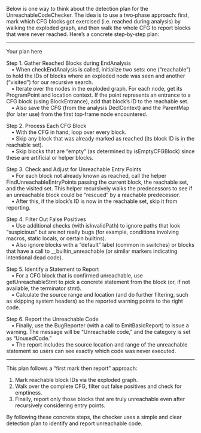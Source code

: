 Below is one way to think about the detection plan for the UnreachableCodeChecker. The idea is to use a two‐phase approach: first, mark which CFG blocks got exercised (i.e. reached during analysis) by walking the exploded graph, and then walk the whole CFG to report blocks that were never reached. Here’s a concrete step‐by-step plan:

-------------------------------------------------
Your plan here

Step 1. Gather Reached Blocks during EndAnalysis  
 • When checkEndAnalysis is called, initialize two sets: one (“reachable”) to hold the IDs of blocks where an exploded node was seen and another (“visited”) for our recursive search.  
 • Iterate over the nodes in the exploded graph. For each node, get its ProgramPoint and location context. If the point represents an entrance to a CFG block (using BlockEntrance), add that block’s ID to the reachable set.  
 • Also save the CFG (from the analysis DeclContext) and the ParentMap (for later use) from the first top‐frame node encountered.

Step 2. Process Each CFG Block  
 • With the CFG in hand, loop over every block.  
 • Skip any block that was already marked as reached (its block ID is in the reachable set).  
 • Skip blocks that are “empty” (as determined by isEmptyCFGBlock) since these are artificial or helper blocks.

Step 3. Check and Adjust for Unreachable Entry Points  
 • For each block not already known as reached, call the helper FindUnreachableEntryPoints passing the current block, the reachable set, and the visited set. This helper recursively walks the predecessors to see if an unreachable block could be “rescued” by a reachable predecessor.  
 • After this, if the block’s ID is now in the reachable set, skip it from reporting.

Step 4. Filter Out False Positives  
 • Use additional checks (with isInvalidPath) to ignore paths that look “suspicious” but are not really bugs (for example, conditions involving macros, static locals, or certain builtins).  
 • Also ignore blocks with a “default” label (common in switches) or blocks that have a call to __builtin_unreachable (or similar markers indicating intentional dead code).

Step 5. Identify a Statement to Report  
 • For a CFG block that is confirmed unreachable, use getUnreachableStmt to pick a concrete statement from the block (or, if not available, the terminator stmt).  
 • Calculate the source range and location (and do further filtering, such as skipping system headers) so the reported warning points to the right code.

Step 6. Report the Unreachable Code  
 • Finally, use the BugReporter (with a call to EmitBasicReport) to issue a warning. The message will be “Unreachable code,” and the category is set as “UnusedCode.”  
 • The report includes the source location and range of the unreachable statement so users can see exactly which code was never executed.

-------------------------------------------------

This plan follows a “first mark then report” approach: 

1. Mark reachable block IDs via the exploded graph.
2. Walk over the complete CFG, filter out false positives and check for emptiness.
3. Finally, report only those blocks that are truly unreachable even after recursively considering entry points.

By following these concrete steps, the checker uses a simple and clear detection plan to identify and report unreachable code.